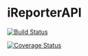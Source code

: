 # iReporterAPI

[![Build Status](https://travis-ci.com/asimwec/iReporterAPI.svg?branch=master)](https://travis-ci.com/asimwec/iReporterAPI)

[![Coverage Status](https://coveralls.io/repos/github/asimwec/iReporterAPI/badge.svg?branch=master)](https://coveralls.io/github/asimwec/iReporterAPI?branch=master)
